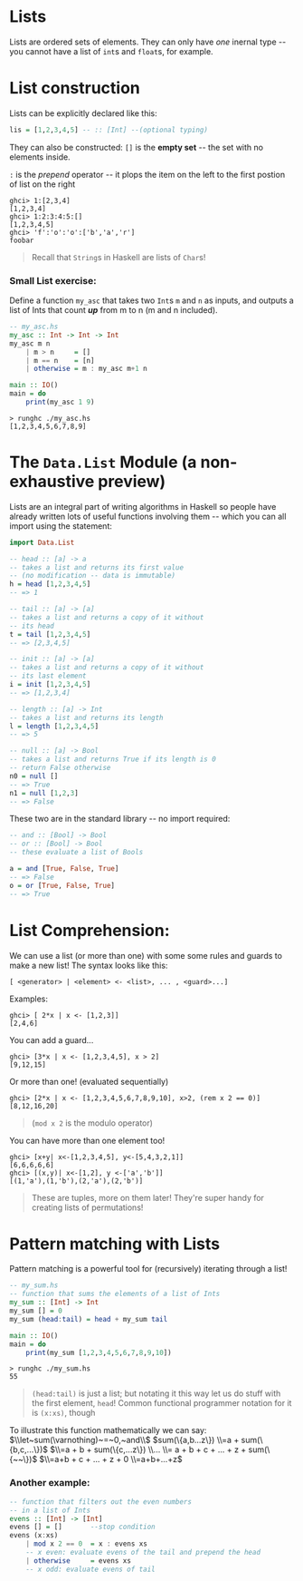 # Lists

Lists are ordered sets of elements.
They can only have _one_ inernal type -- you cannot have a list of `int`s and `float`s, for example.

# List construction

Lists can be explicitly declared like this:
```hs
lis = [1,2,3,4,5] -- :: [Int] --(optional typing)
```

They can also be constructed:
`[]` is the **empty set** -- the set with no elements inside.

`:` is the _prepend_ operator -- it plops the item on the left to the first postion of list on the right
```
ghci> 1:[2,3,4]
[1,2,3,4]
ghci> 1:2:3:4:5:[]
[1,2,3,4,5]
ghci> 'f':'o':'o':['b','a','r'] 
foobar
```
> Recall that `String`s in Haskell are lists of `Char`s!

### Small List exercise:
Define a function `my_asc` that takes two `Int`s `m` 
and `n` as inputs,
and outputs a list of Ints that count
***up*** from m to n (m and n included).

```hs
-- my_asc.hs
my_asc :: Int -> Int -> Int
my_asc m n
    | m > n     = []
    | m == n    = [n]
    | otherwise = m : my_asc m+1 n

main :: IO()
main = do
    print(my_asc 1 9)
```
```
> runghc ./my_asc.hs
[1,2,3,4,5,6,7,8,9]
```

# The `Data.List` Module (a non-exhaustive preview)
Lists are an integral part of writing algorithms in 
Haskell so people have already written lots of useful
functions involving them -- which you can all import
using the statement:

```hs
import Data.List
```

```hs
-- head :: [a] -> a
-- takes a list and returns its first value
-- (no modification -- data is immutable)
h = head [1,2,3,4,5]
-- => 1

-- tail :: [a] -> [a]
-- takes a list and returns a copy of it without
-- its head
t = tail [1,2,3,4,5]
-- => [2,3,4,5]

-- init :: [a] -> [a]
-- takes a list and returns a copy of it without 
-- its last element
i = init [1,2,3,4,5]
-- => [1,2,3,4]

-- length :: [a] -> Int
-- takes a list and returns its length
l = length [1,2,3,4,5]
-- => 5

-- null :: [a] -> Bool
-- takes a list and returns True if its length is 0
-- return False otherwise
n0 = null []
-- => True
n1 = null [1,2,3]
-- => False
```

These two are in the standard library -- no import required:
```hs
-- and :: [Bool] -> Bool
-- or :: [Bool] -> Bool
-- these evaluate a list of Bools

a = and [True, False, True]
-- => False
o = or [True, False, True]
-- => True
```

# List Comprehension: 
We can use a list (or more than one) with some
some rules and guards to make a new list! The syntax
looks like this:
```
[ <generator> | <element> <- <list>, ... , <guard>...]
```
Examples:
```
ghci> [ 2*x | x <- [1,2,3]]
[2,4,6]
```
You can add a guard...
```
ghci> [3*x | x <- [1,2,3,4,5], x > 2]
[9,12,15]
```
Or more than one! (evaluated sequentially)
```
ghci> [2*x | x <- [1,2,3,4,5,6,7,8,9,10], x>2, (rem x 2 == 0)]
[8,12,16,20]
```
> (`mod x 2` is the modulo operator)

You can have more than one element too!
```
ghci> [x+y| x<-[1,2,3,4,5], y<-[5,4,3,2,1]]
[6,6,6,6,6]
ghci> [(x,y)| x<-[1,2], y <-['a','b']]
[(1,'a'),(1,'b'),(2,'a'),(2,'b')]
```
> These are tuples, more on them later!
> They're super handy for creating lists of permutations!

# Pattern matching with Lists
Pattern matching is a powerful tool for (recursively) iterating through a list!

```hs
-- my_sum.hs
-- function that sums the elements of a list of Ints
my_sum :: [Int] -> Int
my_sum [] = 0
my_sum (head:tail) = head + my_sum tail

main :: IO()
main = do
    print(my_sum [1,2,3,4,5,6,7,8,9,10])
```
```
> runghc ./my_sum.hs
55
```

> `(head:tail)` is just a list; but notating it this way
> let us do stuff with the first element, `head`!
> Common functional programmer notation for it is
> `(x:xs)`, though

To illustrate this function mathematically we can say: 
$\\let~sum(\varnothing)~=~0,~and\\$
$sum(\{a,b...z\}) \\=a + sum(\{b,c,...\})$
$\\=a + b + sum(\{c,...z\}) \\... \\= a + b + c + ... + z + sum(\{~~\})$
$\\=a+b + c + ... + z + 0 \\=a+b+...+z$

### Another example:
```hs
-- function that filters out the even numbers 
-- in a list of Ints
evens :: [Int] -> [Int]
evens [] = []       --stop condition
evens (x:xs)
    | mod x 2 == 0  = x : evens xs
    -- x even: evaluate evens of the tail and prepend the head
    | otherwise     = evens xs
    -- x odd: evaluate evens of tail
```
